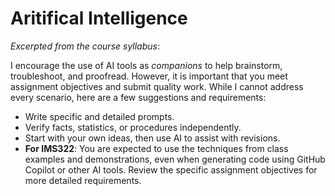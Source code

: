 # Aritifical Intelligence

_Excerpted from the course syllabus_:

I encourage the use of AI tools as _companions_ to help brainstorm, troubleshoot, and proofread. However, it is important that you meet assignment objectives and submit quality work. While I cannot address every scenario, here are a few suggestions and requirements:

- Write specific and detailed prompts.
- Verify facts, statistics, or procedures independently.
- Start with your own ideas, then use AI to assist with revisions.
- **For IMS322**: You are expected to use the techniques from class examples and demonstrations, even when generating code using GitHub Copilot or other AI tools. Review the specific assignment objectives for more detailed requirements.
